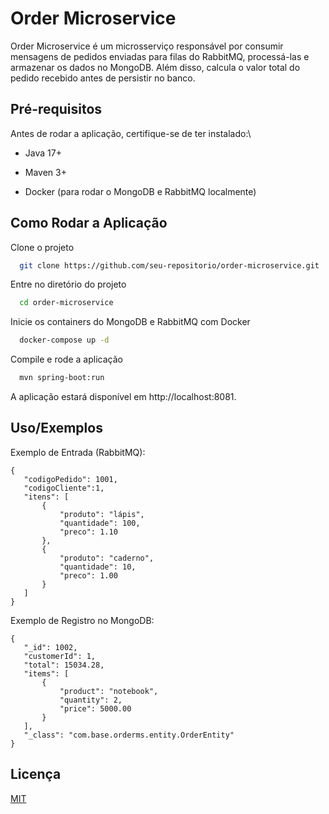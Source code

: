 
# Order Microservice

Order Microservice é um microsserviço responsável por consumir mensagens de pedidos enviadas para filas do RabbitMQ, processá-las e armazenar os dados no MongoDB. Além disso, calcula o valor total do pedido recebido antes de persistir no banco.


## Pré-requisitos
Antes de rodar a aplicação, certifique-se de ter instalado:\

- Java 17+

- Maven 3+

- Docker (para rodar o MongoDB e RabbitMQ localmente)


## Como Rodar a Aplicação

Clone o projeto

```bash
  git clone https://github.com/seu-repositorio/order-microservice.git
```

Entre no diretório do projeto

```bash
  cd order-microservice
```

Inicie os containers do MongoDB e RabbitMQ com Docker

```bash
  docker-compose up -d
```

Compile e rode a aplicação

```bash
  mvn spring-boot:run
```

A aplicação estará disponível em http://localhost:8081.

## Uso/Exemplos

Exemplo de Entrada (RabbitMQ):
```
{
   "codigoPedido": 1001,
   "codigoCliente":1,
   "itens": [
       {
           "produto": "lápis",
           "quantidade": 100,
           "preco": 1.10
       },
       {
           "produto": "caderno",
           "quantidade": 10,
           "preco": 1.00
       }
   ]
}
```
Exemplo de Registro no MongoDB:
```
{
   "_id": 1002,
   "customerId": 1,
   "total": 15034.28,
   "items": [
       {
           "product": "notebook",
           "quantity": 2,
           "price": 5000.00
       }
   ],
   "_class": "com.base.orderms.entity.OrderEntity"
}
```
## Licença

[MIT](https://choosealicense.com/licenses/mit/)

